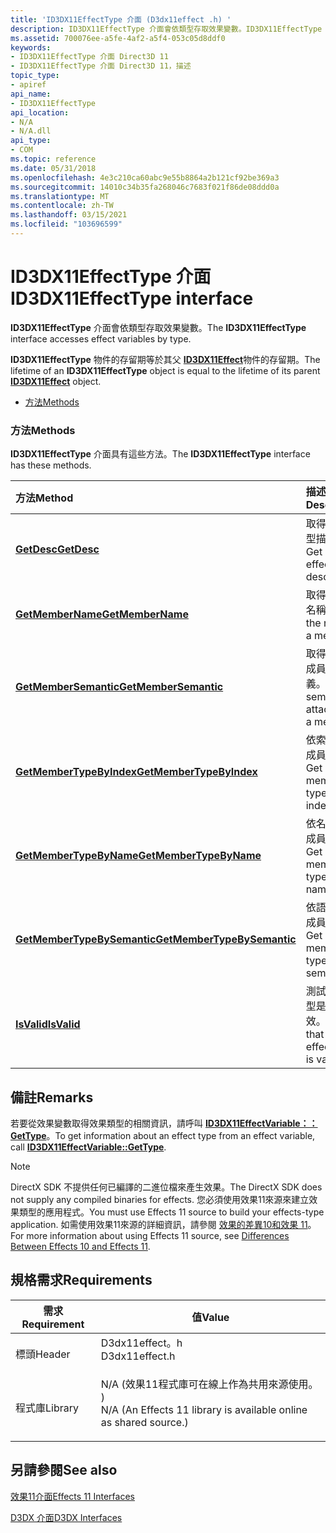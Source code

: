 ```yaml
---
title: 'ID3DX11EffectType 介面 (D3dx11effect .h) '
description: ID3DX11EffectType 介面會依類型存取效果變數。ID3DX11EffectType 物件的存留期等於其父 ID3DX11Effect 物件的存留期。
ms.assetid: 700076ee-a5fe-4af2-a5f4-053c05d8ddf0
keywords:
- ID3DX11EffectType 介面 Direct3D 11
- ID3DX11EffectType 介面 Direct3D 11，描述
topic_type:
- apiref
api_name:
- ID3DX11EffectType
api_location:
- N/A
- N/A.dll
api_type:
- COM
ms.topic: reference
ms.date: 05/31/2018
ms.openlocfilehash: 4e3c210ca60abc9e55b8864a2b121cf92be369a3
ms.sourcegitcommit: 14010c34b35fa268046c7683f021f86de08ddd0a
ms.translationtype: MT
ms.contentlocale: zh-TW
ms.lasthandoff: 03/15/2021
ms.locfileid: "103696599"
---
```

# <a name="id3dx11effecttype-interface"></a><span data-ttu-id="4a9d0-105">ID3DX11EffectType 介面</span><span class="sxs-lookup"><span data-stu-id="4a9d0-105">ID3DX11EffectType interface</span></span>

<span data-ttu-id="4a9d0-106">**ID3DX11EffectType** 介面會依類型存取效果變數。</span><span class="sxs-lookup"><span data-stu-id="4a9d0-106">The **ID3DX11EffectType** interface accesses effect variables by type.</span></span>

<span data-ttu-id="4a9d0-107">**ID3DX11EffectType** 物件的存留期等於其父 [**ID3DX11Effect**](id3dx11effect.md)物件的存留期。</span><span class="sxs-lookup"><span data-stu-id="4a9d0-107">The lifetime of an **ID3DX11EffectType** object is equal to the lifetime of its parent [**ID3DX11Effect**](id3dx11effect.md) object.</span></span>

-   [<span data-ttu-id="4a9d0-108">方法</span><span class="sxs-lookup"><span data-stu-id="4a9d0-108">Methods</span></span>](#methods)

### <a name="methods"></a><span data-ttu-id="4a9d0-109">方法</span><span class="sxs-lookup"><span data-stu-id="4a9d0-109">Methods</span></span>

<span data-ttu-id="4a9d0-110">**ID3DX11EffectType** 介面具有這些方法。</span><span class="sxs-lookup"><span data-stu-id="4a9d0-110">The **ID3DX11EffectType** interface has these methods.</span></span>



| <span data-ttu-id="4a9d0-111">方法</span><span class="sxs-lookup"><span data-stu-id="4a9d0-111">Method</span></span>                                                                       | <span data-ttu-id="4a9d0-112">描述</span><span class="sxs-lookup"><span data-stu-id="4a9d0-112">Description</span></span>                                       |
|:-----------------------------------------------------------------------------|:--------------------------------------------------|
| [<span data-ttu-id="4a9d0-113">**GetDesc**</span><span class="sxs-lookup"><span data-stu-id="4a9d0-113">**GetDesc**</span></span>](id3dx11effecttype-getdesc.md)                                 | <span data-ttu-id="4a9d0-114">取得效果類型描述。</span><span class="sxs-lookup"><span data-stu-id="4a9d0-114">Get an effect-type description.</span></span><br/>        |
| [<span data-ttu-id="4a9d0-115">**GetMemberName**</span><span class="sxs-lookup"><span data-stu-id="4a9d0-115">**GetMemberName**</span></span>](id3dx11effecttype-getmembername.md)                     | <span data-ttu-id="4a9d0-116">取得成員的名稱。</span><span class="sxs-lookup"><span data-stu-id="4a9d0-116">Get the name of a member.</span></span><br/>              |
| [<span data-ttu-id="4a9d0-117">**GetMemberSemantic**</span><span class="sxs-lookup"><span data-stu-id="4a9d0-117">**GetMemberSemantic**</span></span>](id3dx11effecttype-getmembersemantic.md)             | <span data-ttu-id="4a9d0-118">取得附加至成員的語義。</span><span class="sxs-lookup"><span data-stu-id="4a9d0-118">Get the semantic attached to a member.</span></span><br/> |
| [<span data-ttu-id="4a9d0-119">**GetMemberTypeByIndex**</span><span class="sxs-lookup"><span data-stu-id="4a9d0-119">**GetMemberTypeByIndex**</span></span>](id3dx11effecttype-getmembertypebyindex.md)       | <span data-ttu-id="4a9d0-120">依索引取得成員類型。</span><span class="sxs-lookup"><span data-stu-id="4a9d0-120">Get a member type by index.</span></span><br/>            |
| [<span data-ttu-id="4a9d0-121">**GetMemberTypeByName**</span><span class="sxs-lookup"><span data-stu-id="4a9d0-121">**GetMemberTypeByName**</span></span>](id3dx11effecttype-getmembertypebyname.md)         | <span data-ttu-id="4a9d0-122">依名稱取得成員類型。</span><span class="sxs-lookup"><span data-stu-id="4a9d0-122">Get an member type by name.</span></span><br/>            |
| [<span data-ttu-id="4a9d0-123">**GetMemberTypeBySemantic**</span><span class="sxs-lookup"><span data-stu-id="4a9d0-123">**GetMemberTypeBySemantic**</span></span>](id3dx11effecttype-getmembertypebysemantic.md) | <span data-ttu-id="4a9d0-124">依語義取得成員類型。</span><span class="sxs-lookup"><span data-stu-id="4a9d0-124">Get a member type by semantic.</span></span><br/>         |
| [<span data-ttu-id="4a9d0-125">**IsValid**</span><span class="sxs-lookup"><span data-stu-id="4a9d0-125">**IsValid**</span></span>](id3dx11effecttype-isvalid.md)                                 | <span data-ttu-id="4a9d0-126">測試效果類型是否有效。</span><span class="sxs-lookup"><span data-stu-id="4a9d0-126">Tests that the effect type is valid.</span></span><br/>   |



 

## <a name="remarks"></a><span data-ttu-id="4a9d0-127">備註</span><span class="sxs-lookup"><span data-stu-id="4a9d0-127">Remarks</span></span>

<span data-ttu-id="4a9d0-128">若要從效果變數取得效果類型的相關資訊，請呼叫 [**ID3DX11EffectVariable：： GetType**](id3dx11effectvariable-gettype.md)。</span><span class="sxs-lookup"><span data-stu-id="4a9d0-128">To get information about an effect type from an effect variable, call [**ID3DX11EffectVariable::GetType**](id3dx11effectvariable-gettype.md).</span></span>

> [!Note]  
> <span data-ttu-id="4a9d0-129">DirectX SDK 不提供任何已編譯的二進位檔來產生效果。</span><span class="sxs-lookup"><span data-stu-id="4a9d0-129">The DirectX SDK does not supply any compiled binaries for effects.</span></span> <span data-ttu-id="4a9d0-130">您必須使用效果11來源來建立效果類型的應用程式。</span><span class="sxs-lookup"><span data-stu-id="4a9d0-130">You must use Effects 11 source to build your effects-type application.</span></span> <span data-ttu-id="4a9d0-131">如需使用效果11來源的詳細資訊，請參閱 [效果的差異10和效果 11](d3d11-graphics-programming-guide-effects-differences.md)。</span><span class="sxs-lookup"><span data-stu-id="4a9d0-131">For more information about using Effects 11 source, see [Differences Between Effects 10 and Effects 11](d3d11-graphics-programming-guide-effects-differences.md).</span></span>

 

## <a name="requirements"></a><span data-ttu-id="4a9d0-132">規格需求</span><span class="sxs-lookup"><span data-stu-id="4a9d0-132">Requirements</span></span>



| <span data-ttu-id="4a9d0-133">需求</span><span class="sxs-lookup"><span data-stu-id="4a9d0-133">Requirement</span></span> | <span data-ttu-id="4a9d0-134">值</span><span class="sxs-lookup"><span data-stu-id="4a9d0-134">Value</span></span> |
|--------------------|----------------------------------------------------------------------------------------------------------------------------------------------|
| <span data-ttu-id="4a9d0-135">標頭</span><span class="sxs-lookup"><span data-stu-id="4a9d0-135">Header</span></span><br/>  | <dl> <span data-ttu-id="4a9d0-136"><dt>D3dx11effect。h</dt></span><span class="sxs-lookup"><span data-stu-id="4a9d0-136"><dt>D3dx11effect.h</dt></span></span> </dl>                                                    |
| <span data-ttu-id="4a9d0-137">程式庫</span><span class="sxs-lookup"><span data-stu-id="4a9d0-137">Library</span></span><br/> | <dl> <span data-ttu-id="4a9d0-138"><dt>N/A (效果11程式庫可在線上作為共用來源使用。 ) </dt></span><span class="sxs-lookup"><span data-stu-id="4a9d0-138"><dt>N/A (An Effects 11 library is available online as shared source.)</dt></span></span> </dl> |



## <a name="see-also"></a><span data-ttu-id="4a9d0-139">另請參閱</span><span class="sxs-lookup"><span data-stu-id="4a9d0-139">See also</span></span>

<dl> <dt>

[<span data-ttu-id="4a9d0-140">效果11介面</span><span class="sxs-lookup"><span data-stu-id="4a9d0-140">Effects 11 Interfaces</span></span>](d3d11-graphics-reference-effects11-interfaces.md)
</dt> <dt>

[<span data-ttu-id="4a9d0-141">D3DX 介面</span><span class="sxs-lookup"><span data-stu-id="4a9d0-141">D3DX Interfaces</span></span>](d3d11-graphics-reference-d3dx11-interfaces.md)
</dt> </dl>

 

 






